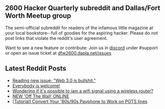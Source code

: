 ## 2600 Hacker Quarterly subreddit and Dallas/Fort Worth Meetup group
The semi-official subreddit for readers of the infamous little magazine at your local bookstore--full of goodies for the aspiring hacker. Please do not post links that violate the reddit's user agreement.

Want to see a new feature or contribute: 
Join us in [discord](https://dfw2600.dapla.net/chat) under #support or open an issue ticket at [dfw2600.dapla.net/issues](https://dfw2600.dapla.net/issues)

## Latest Reddit Posts
<!-- BLOG-POST-LIST:START -->
- [Reading new issue; "Web 3.0 is bullshit."](https://www.reddit.com/r/2600/comments/vl4gi9/reading_new_issue_web_30_is_bullshit/)
- [Everybody is welcome!](https://www.reddit.com/r/2600/comments/vkkd5a/everybody_is_welcome/)
- [Wondering if it's possible to jam a wifi signal using a wireless router?](https://www.reddit.com/r/2600/comments/vjxqla/wondering_if_its_possible_to_jam_a_wifi_signal/)
- [NEW 'Off The Wall' ONLINE](https://2600.com/wall/21-06-2022)
- [[Tutorial] Convert Your '80s/90s Payphone to Work on POTS lines](https://www.reddit.com/r/2600/comments/vhpfmq/tutorial_convert_your_80s90s_payphone_to_work_on/)
<!-- BLOG-POST-LIST:END -->
